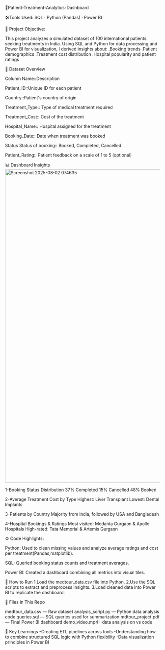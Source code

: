 
🏥Patient-Treatment-Analytics-Dashboard

🛠️Tools Used: SQL · Python (Pandas) · Power BI

🎯 Project Objective:

This project analyzes a simulated dataset of 100 international patients seeking treatments in India. Using SQL and Python for data processing and Power BI for visualization, I derived insights about:
.Booking trends
.Patient demographics
.Treatment cost distribution
.Hospital popularity and patient ratings

📁 Dataset Overview

Column Name::Description

Patient_ID::Unique ID for each patient

Country::Patient's country of origin

Treatment_Type::	Type of medical treatment required

Treatment_Cost::	Cost of the treatment

Hospital_Name::	Hospital assigned for the treatment

Booking_Date::	Date when treatment was booked

Status	Status of booking:: Booked, Completed, Cancelled

Patient_Rating::	Patient feedback on a scale of 1 to 5 (optional)


📊 Dashboard Insights<img width="1913" height="1016" alt="Screenshot 2025-08-02 074635" src="https://github.com/user-attachments/assets/b13052ae-d459-4e09-8d81-ba75531e1c43" />

1-Booking Status Distribution
37% Completed
15% Cancelled
48% Booked

2-Average Treatment Cost by Type
Highest: Liver Transplant
Lowest: Dental Implants

3-Patients by Country
Majority from India, followed by USA and Bangladesh

4-Hospital Bookings & Ratings
Most visited: Medanta Gurgaon & Apollo Hospitals
High-rated: Tata Memorial & Artemis Gurgaon


⚙ Code Highlights:

Python: Used to clean missing values and analyze average ratings and cost per treatment(Pandas,matplotlib).

SQL: Queried booking status counts and treatment averages.

Power BI: Created a dashboard combining all metrics into visual tiles.


📌 How to Run
1.Load the medtour_data.csv file into Python.
2.Use the SQL scripts to extract and preprocess insights.
3.Load cleaned data into Power BI to replicate the dashboard.



📂 Files in This Repo

medtour_data.csv — Raw dataset
analysis_script.py — Python data analysis code
queries.sql — SQL queries used for summarization
mdtour_project.pdf — Final Power BI dashboard
demo_video.mp4--data analysis on vs code


🧠 Key Learnings
-Creating ETL pipelines across tools
-Understanding how to combine structured SQL logic with Python flexibility
-Data visualization principles in Power BI





